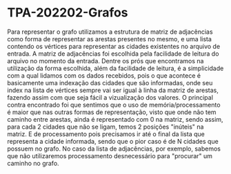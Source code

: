 # TPA-202202-Grafos
Para representar o grafo utilizamos a estrutura de matriz de adjacências como forma de representar as arestas presentes no mesmo, e uma lista contendo os vértices
para representar as cidades existentes no arquivo de entrada. A matriz de adjacências foi escolhida pela facilidade de leitura do arquivo no momento da entrada.
Dentre os prós que encontramos na utilização da forma escolhida, além da facilidade de leitura, é a simplicidade com a qual lidamos com os dados recebidos,
pois o que acontece é basicamente uma indexação das cidades que são informadas, onde seu index na lista de vértices sempre vai ser igual à linha da matriz 
de arestas, fazendo assim com que seja fácil a vizualização dos valores.
O principal contra encontrado foi que sentimos que o uso de memória/processamento é maior que nas outras formas de representação, visto que onde não tem caminho
entre arestas, ainda é representado com 0 na matriz, sendo assim, para cada 2 cidades que não se ligam, temos 2 posições "inúteis" na matriz. E de processamento
pois precisamos ir até o final da lista que representa a cidade informada, sendo que o pior caso é de N cidades que possuem no grafo. No caso da lista de adjacências,
por exemplo, sabemos que não utilizaremos processamento desnecessário para "procurar" um caminho no grafo.

